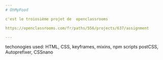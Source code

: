 ```yaml
---
# OhMyFood

c'est le troiosième projet de  openclassrooms

https://openclassrooms.com/fr/paths/556/projects/637/assignment

---
```


techonogies used: HTML, CSS, keyframes, mixins,
npm scripts
postCSS, Autoprefixer, CSSnano